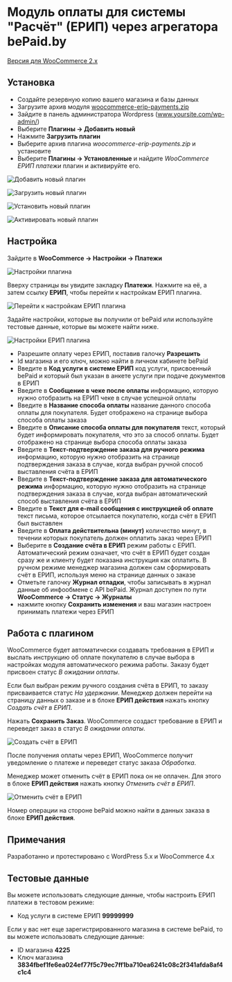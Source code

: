 # Модуль оплаты для системы "Расчёт" (ЕРИП) через агрегатора bePaid.by

[Версия для WooCommerce 2.x](https://github.com/begateway/woocommerce-erip-payment-module/tree/woocommerce-2)

## Установка

  - Создайте резервную копию вашего магазина и базы данных
  - Загрузите архив модуля [woocommerce-erip-payments.zip](https://github.com/beGateway/woocommerce-erip-payment-module/raw/master/woocommerce-erip-payments.zip)
  - Зайдите в панель администратора Wordpress (www.yoursite.com/wp-admin/)
  - Выберите __Плагины -> Добавить новый__
  - Нажмите __Загрузить плагин__
  - Выберите архив плагина _woocommerce-erip-payments.zip_ и установите
  - Выберите __Плагины -> Установленные__ и найдите _WooCommerce ЕРИП платежи_ плагин и активируйте его.

![Добавить новый плагин](https://github.com/beGateway/woocommerce-erip-payment-module/raw/master/doc/01_7.jpg)

![Загрузить новый плагин](https://github.com/beGateway/woocommerce-erip-payment-module/raw/master/doc/01_6.jpg)

![Установить новый плагин](https://github.com/beGateway/woocommerce-erip-payment-module/raw/master/doc/01_5.jpg)

![Активировать новый плагин](https://github.com/beGateway/woocommerce-erip-payment-module/raw/master/doc/01_4.png)

## Настройка

Зайдите в **WooCommerce -> Настройки -> Платежи**

![Настройки плагина](https://github.com/beGateway/woocommerce-erip-payment-module/raw/master/doc/01_3.jpg)

Вверху страницы вы увидите закладку __Платежи__. Нажмите на её, а затем ссылку __ЕРИП__, чтобы перейти к настройкам ЕРИП плагина.

![Перейти к настройкам ЕРИП плагина](https://github.com/beGateway/woocommerce-erip-payment-module/raw/master/doc/01_2.png)

Задайте настройки, которые вы получили от bePaid или используйте тестовые данные, которые вы можете найти ниже.

![Настройки ЕРИП плагина](https://github.com/beGateway/woocommerce-erip-payment-module/raw/master/doc/01_1.png)

  - Разрешите оплату через ЕРИП, поставив галочку **Разрешить**
  - Id магазина и его ключ, можно найти в личном кабинете bePaid
  - Введите в **Код услуги в системе ЕРИП** код услуги, присвоенный bePaid и который был указан в анкете услуги при подаче документов в ЕРИП
  - Введите в **Сообщение в чеке после оплаты** информацию, которую нужно отобразить на ЕРИП чеке в случае успешной оплаты
  - Введите в **Название способа оплаты** название данного способа оплаты для покупателя. Будет отображено на странице выбора способа оплаты заказа
  - Введите в **Описание способа оплаты для покупателя** текст, который будет информировать покупателя, что это за способ оплаты. Будет отображено на странице выбора способа оплаты заказа
  - Введите в **Текст-подтверждение заказа для ручного режима** информацию, которую нужно отобразить на странице подтверждения заказа в случае, когда выбран ручной способ выставления счёта в ЕРИП
  - Введите в **Текст-подтверждение заказа для автоматического режима** информацию, которую нужно отобразить на странице подтверждения заказа в случае, когда выбран автоматический способ выставления счёта в ЕРИП
  - Введите в **Текст для e-mail сообщения с инструкцией об оплате** текст письма, которое отсылается покупателю, когда счёт в ЕРИП был выставлен
  - Введите в **Оплата действительна (минут)** количество минут, в течении которых покупатель должен оплатить заказ через ЕРИП
  - Выберите в **Создание счёта в ЕРИП** режим работы с ЕРИП. Автоматический режим означает, что счёт в ЕРИП будет создан сразу же и клиенту будет показана инструкция как оплатить. В ручном режиме менеджер магазина должен сам сформировать счёт в ЕРИП, используя меню на странице данных о заказе
  - Отметьте галочку **Журнал отладки**, чтобы записывать в журнал данные об инфообмене с API bePaid. Журнал доступен по пути **WooCommerce -> Статус -> Журналы**
  - нажмите кнопку **Сохранить изменения** и ваш магазин настроен принимать платежи через ЕРИП

## Работа с плагином

WooCommerce будет автоматически создавать требования в ЕРИП и выслать инструкцию об оплате покупателю в случае выбора в настройках модуля автоматического режима работы. Заказу будет присвоен статус _В ожидании оплаты_.

Если был выбран режим ручного создания счёта в ЕРИП, то заказу присваивается статус _На удержании_. Менеджер должен перейти на страницу данных о заказе и в блоке **ЕРИП действия** нажать кнопку _Создать счёт в ЕРИП_.

Нажать **Сохранить Заказ**. WooCommerce создаст требование в ЕРИП и переведет заказ в статус _В ожидании оплаты_.

![Создать счёт в ЕРИП](https://github.com/beGateway/woocommerce-erip-payment-module/raw/master/doc/create_erip_1.png)

После получения оплаты через ЕРИП, WooCommerce получит уведомление о платеже и переведет статус заказа _Обработка_.

Менеджер может отменить счёт в ЕРИП пока он не оплачен. Для этого в блоке **ЕРИП действия** нажать кнопку _Отменить счёт в ЕРИП_.

![Отменить счёт в ЕРИП](https://github.com/beGateway/woocommerce-erip-payment-module/raw/master/doc/cancel_erip_1.png)

Номер операции на стороне bePaid можно найти в данных заказа в блоке __ЕРИП действия__.

## Примечания

Разработанно и протестировано с WordPress 5.x и WooCommerce 4.x

## Тестовые данные

Вы можете использовать следующие данные, чтобы настроить ЕРИП платежи в тестовом режиме:

  - Код услуги в системе ЕРИП **99999999**

Если у вас нет еще зарегистрированного магазина в системе bePaid, то вы можете использовать следующие данные:

  - ID магазина **4225**
  - Ключ магазина **3834fbef1fe6ea024ef77f5c79ec7ff1ba710ea6241c08c2f341afda8af4c1c4**

